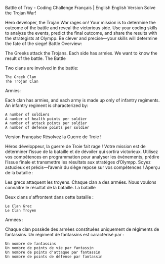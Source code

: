 Battle of Troy - Coding Challenge
Français | English
<a id="en-version"></a>English Version
Solve the Trojan War!

Hero developer, the Trojan War rages on! Your mission is to determine the outcome of the battle and reveal the victorious side. Use your coding skills to analyze the events, predict the final outcome, and share the results with the strategists at Olympp. Be clever and precise—your skills will determine the fate of the siege!
Battle Overview:

The Greeks attack the Trojans. Each side has armies. We want to know the result of the battle.
The Battle

Two clans are involved in the battle:

    The Greek Clan
    The Trojan Clan

Armies:

Each clan has armies, and each army is made up only of infantry regiments. An infantry regiment is characterized by:

    A number of soldiers
    A number of health points per soldier
    A number of attack points per soldier
    A number of defense points per soldier

<a id="fr-version"></a>Version Française
Résolvez la Guerre de Troie !

Héros développeur, la guerre de Troie fait rage ! Votre mission est de déterminer l’issue de la bataille et de dévoiler qui sortira victorieux. Utilisez vos compétences en programmation pour analyser les événements, prédire l’issue finale et transmettre les résultats aux stratèges d’Olympp. Soyez astucieux et précis—l’avenir du siège repose sur vos compétences !
Aperçu de la bataille :

Les grecs attaquent les troyens. Chaque clan a des armées. Nous voulons connaître le résultat de la bataille.
La bataille

Deux clans s'affrontent dans cette bataille :

    Le Clan Grec
    Le Clan Troyen

Armées :

Chaque clan possède des armées constituées uniquement de régiments de fantassins. Un régiment de fantassins est caractérisé par :

    Un nombre de fantassins
    Un nombre de points de vie par fantassin
    Un nombre de points d'attaque par fantassin
    Un nombre de points de défense par fantassin
